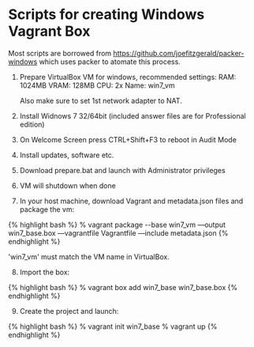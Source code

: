 Scripts for creating Windows Vagrant Box
========================================

Most scripts are borrowed from https://github.com/joefitzgerald/packer-windows
which uses packer to atomate this process.

1. Prepare VirtualBox VM for windows, recommended settings:
    RAM: 1024MB
    VRAM: 128MB
    CPU: 2x
    Name: win7_vm

    Also make sure to set 1st network adapter to NAT.

2. Install Widnows 7 32/64bit (included answer files are for Professional edition)
3. On Welcome Screen press CTRL+Shift+F3 to reboot in Audit Mode
4. Install updates, software etc.
5. Download prepare.bat and launch with Administrator privileges
6. VM will shutdown when done
7. In your host machine, download Vagrant and metadata.json files and package the vm:

{% highlight bash %}
% vagrant package --base win7_vm —output win7_base.box —vagrantfile Vagrantfile —include metadata.json
{% endhighlight %}

'win7_vm' must match the VM name in VirtualBox.

8. Import the box:

{% highlight bash %}
% vagrant box add win7_base win7_base.box
{% endhighlight %}

9. Create the project and launch:

{% highlight bash %}
% vagrant init win7_base
% vagrant up
{% endhighlight %}